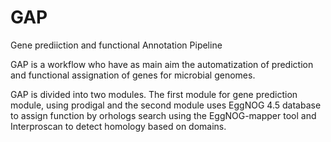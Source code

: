 # GAP
Gene prediiction and functional Annotation Pipeline

GAP is a workflow who have as main aim the automatization of prediction and functional assignation of genes for microbial genomes.


GAP is divided into two modules. The first module for gene prediction module, using prodigal and the second module uses EggNOG 4.5 database to assign function by orhologs search using the EggNOG-mapper tool and Interproscan to detect homology based on domains. 
